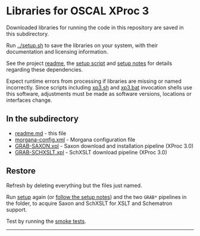 # Libraries for OSCAL XProc 3

Downloaded libraries for running the code in this repository are saved in this subdirectory.

Run [../setup.sh](../setup.sh) to save the libraries on your system, with their documentation and licensing information.

See the project [readme](../README.md), the [setup script](../setup.sh) and [setup notes](../setup-notes.md) for details regarding these dependencies.

Expect runtime errors from processing if libraries are missing or named incorrectly. Since scripts including [xp3.sh](../xp3.sh) and [xp3.bat](../xp3.bat) invocation shells use this software, adjustments must be made as software versions, locations or interfaces change.

## In the subdirectory

- [readme.md](readme.md) - this file
- [morgana-config.xml](morgana-config.xml) - Morgana configuration file
- [GRAB-SAXON.xpl](GRAB-SAXON.xpl) - Saxon download and installation pipeline (XProc 3.0)
- [GRAB-SCHXSLT.xpl](GRAB-SCHXSLT.xpl) - SchXSLT download pipeline (XProc 3.0)

## Restore

Refresh by deleting everything but the files just named.

Run [setup](../setup.sh) again (or [follow the setup notes](../setup-notes.md)) and the two `GRAB*` pipelines in the folder, to acquire Saxon and SchXSLT for XSLT and Schematron support.

Test by running the [smoke tests](../smoketest/).


---

